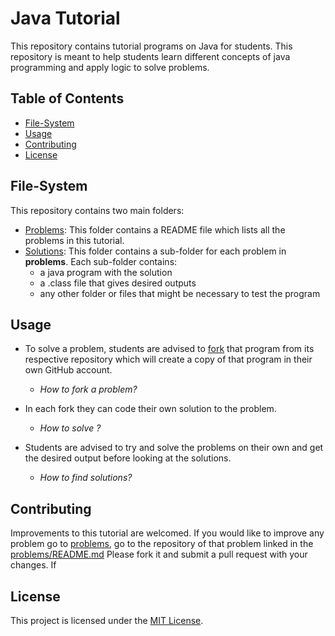 # Java Tutorial

This repository contains tutorial programs on Java for students. This repository is meant to help students learn different concepts of java programming and apply logic to solve problems.

## Table of Contents

- [File-System](#file-system)
- [Usage](#usage)
- [Contributing](#contributing)
- [License](#license)

## File-System

This repository contains two main folders:

- [Problems](problems): This folder contains a README file which lists all the problems in this tutorial.
- [Solutions](solutions): This folder contains a sub-folder for each problem in **problems**. Each sub-folder contains:
    - a java program with the solution
    - a .class file that gives desired outputs
    - any other folder or files that might be necessary to test the program

## Usage

- To solve a problem, students are advised to [fork](https://docs.github.com/en/get-started/quickstart/fork-a-repo) that program from its respective repository which will create a copy of that program in their own GitHub account.
  - *How to fork a problem?*
     
- In each fork they can code their own solution to the problem.
  - *How to solve ?*
  
- Students are advised to try and solve the problems on their own and get the desired output before looking at the solutions.
  - *How to find solutions?*

## Contributing

Improvements to this tutorial are welcomed.
If you would like to improve any problem go to [problems](problems), go to the repository of that problem linked in the [problems/README.md](problems/README.md) Please fork it and submit a pull request with your changes.
If 

## License

This project is licensed under the [MIT License](LICENSE).
